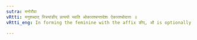 ```yaml
---
sutra: मनोरौवा
vRtti: मनुशब्दात् स्त्रियांङीप् प्रत्ययो भवति ओकारश्चन्तादेशः ऐकारश्चोदात्तः ॥
vRtti_eng: In forming the feminine with the affix ङीप्, औ is optionally the substitute of the final of मनु, (as well as the _udatta_ ऐ)  ॥

---
```

